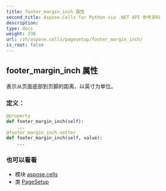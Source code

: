 ```yaml
---
title: footer_margin_inch 属性
second_title: Aspose.Cells for Python via .NET API 参考资料
description:
type: docs
weight: 330
url: /zh/aspose.cells/pagesetup/footer_margin_inch/
is_root: false
---
```

## footer_margin_inch 属性

表示从页面底部到页脚的距离，以英寸为单位。
### 定义：
```python
@property
def footer_margin_inch(self):
    ...
@footer_margin_inch.setter
def footer_margin_inch(self, value):
    ...
```

### 也可以看看
* 模块 [aspose.cells](../../)
* 类 [PageSetup](/cells/python-net/zh/aspose.cells/pagesetup)
